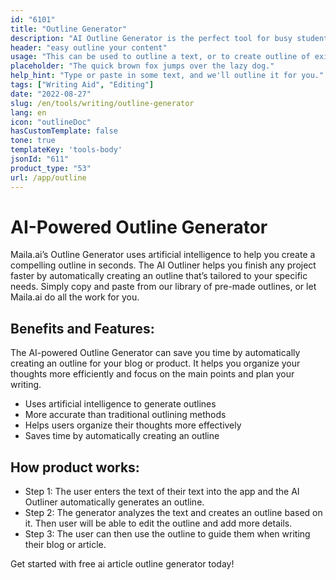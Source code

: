 ```yaml
---
id: "6101"
title: "Outline Generator"
description: "AI Outline Generator is the perfect tool for busy students and professionals who need to quickly generate outlines for their papers and presentations. This AI-powered tool uses natural language processing to automatically generate outline templates based on your input text. Simply enter your text and the AI Outline Generator will do the rest, creating a well-organized, easy-to-follow outline that will help you get your thoughts down on paper quickly and efficiently."
header: "easy outline your content"
usage: "This can be used to outline a text, or to create outline of existing content."
placeholder: "The quick brown fox jumps over the lazy dog."
help_hint: "Type or paste in some text, and we'll outline it for you."
tags: ["Writing Aid", "Editing"]
date: "2022-08-27"
slug: /en/tools/writing/outline-generator
lang: en
icon: "outlineDoc"
hasCustomTemplate: false
tone: true
templateKey: 'tools-body'
jsonId: "611"
product_type: "53"
url: /app/outline
---
```



# AI-Powered Outline Generator

Maila.ai’s Outline Generator uses artificial intelligence to help you create a compelling outline in seconds. The AI Outliner helps you finish any project faster by automatically creating an outline that’s tailored to your specific needs. Simply copy and paste from our library of pre-made outlines, or let Maila.ai do all the work for you.


## Benefits and Features:

The AI-powered Outline Generator can save you time by automatically creating an outline for your blog or product. It helps you organize your thoughts more efficiently and focus on the main points and plan your writing.


- Uses artificial intelligence to generate outlines 
- More accurate than traditional outlining methods 
- Helps users organize their thoughts more effectively 
- Saves time by automatically creating an outline 

## How product works: 

- Step 1: The user enters the text of their text into the app and the AI Outliner automatically generates an outline.
- Step 2: The generator analyzes the text and creates an outline based on it. Then user will be able to edit the outline and add more details.
- Step 3: The user can then use the outline to guide them when writing their blog or article.

Get started with free ai article outline generator today!


